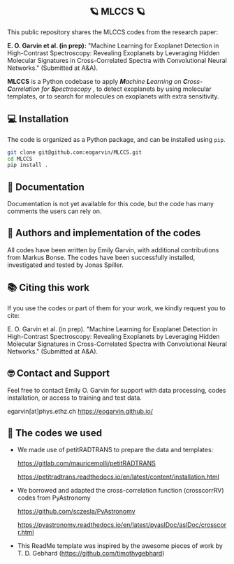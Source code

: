 
<h2 align="center">🪐 MLCCS 🪐</h2>

This public repository shares the MLCCS codes from the research paper: 

**E. O. Garvin et al. (in prep):** "Machine Learning for Exoplanet Detection in High-Contrast Spectroscopy: Revealing Exoplanets by Leveraging Hidden Molecular Signatures in
Cross-Correlated Spectra with Convolutional Neural Networks." (Submitted at A&A).

**MLCCS** is a Python codebase to apply _**M**achine **L**earning on **C**ross-**C**orrelation for **S**pectroscopy_ , to detect exoplanets by using molecular templates, or to search for molecules on exoplanets with extra sensitivity. 


## 💻 Installation

The code is organized as a Python package, and can be installed using `pip`.

```bash
git clone git@github.com:eogarvin/MLCCS.git
cd MLCCS
pip install .
```

## 📖 Documentation

Documentation is not yet available for this code, but the code has many comments the users can rely on. 

## 🤖 Authors and implementation of the codes

All codes have been written by Emily Garvin, with additional contributions from Markus Bonse. The codes have been successfully installed, investigated and tested by Jonas Spiller.

## 📚 Citing this work

If you use the codes or part of them for your work, we kindly request you to cite: 

E. O. Garvin et al. (in prep). "Machine Learning for Exoplanet Detection in High-Contrast Spectroscopy: Revealing Exoplanets by Leveraging Hidden Molecular Signatures in
Cross-Correlated Spectra with Convolutional Neural Networks." (Submitted at A&A).  

## 🤓 Contact and Support

Feel free to contact Emily O. Garvin for support with data processing, codes installation, or access to training and test data.

egarvin[at]phys.ethz.ch
https://eogarvin.github.io/






## 📒 The codes we used

- We made use of petitRADTRANS to prepare the data and templates:

  https://gitlab.com/mauricemolli/petitRADTRANS
  
  https://petitradtrans.readthedocs.io/en/latest/content/installation.html

- We borrowed and adapted the cross-correlation function (crosscorrRV) codes from PyAstronomy

  https://github.com/sczesla/PyAstronomy

  https://pyastronomy.readthedocs.io/en/latest/pyaslDoc/aslDoc/crosscorr.html

- This ReadMe template was inspired by the awesome pieces of work by T. D. Gebhard (https://github.com/timothygebhard)
